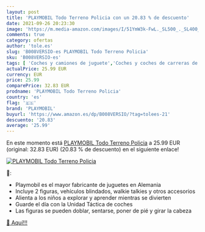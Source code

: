 ```yaml
---
layout: post
title: 'PLAYMOBIL Todo Terreno Policia con un 20.83 % de descuento'
date: 2021-09-26 20:23:30
image: 'https://m.media-amazon.com/images/I/51YmW3k-FwL._SL500_._SL400_.jpg'
comments: true
category: ofertas
author: 'tole.es'
slug: 'B008VERSIO-es PLAYMOBIL Todo Terreno Policia'
sku: 'B008VERSIO-es'
tags: [ 'Coches y camiones de juguete','Coches y coches de carreras de juguete para niños','Juguetes','Juguetes y juegos','Vehículos de juguete para niños','playmobil', ]
actualPrice: 25.99 EUR
currency: EUR
price: 25.99
comparePrice: 32.83 EUR
prodname: 'PLAYMOBIL Todo Terreno Policia'
country: 'es'
flag: '🇪🇸'
brand: 'PLAYMOBIL'
buyurl: 'https://www.amazon.es/dp/B008VERSIO/?tag=tolees-21'
descuento: '20.83'
average: '25.99'
---
```


En este momento está [PLAYMOBIL Todo Terreno Policia](https://www.amazon.es/dp/B008VERSIO/?tag=tolees-21) a 25.99 EUR (original: 32.83 EUR) (20.83 %  de descuento) en el siguiente enlace!

[![PLAYMOBIL Todo Terreno Policia](https://m.media-amazon.com/images/I/51YmW3k-FwL._SL500_._SL400_.jpg)](https://www.amazon.es/dp/B008VERSIO/?tag=tolees-21)

🔎:

- Playmobil es el mayor fabricante de juguetes en Alemania
- Incluye 2 figuras, vehículos blindados, walkie talkies y otros accesorios
- Alienta a los niños a explorar y aprender mientras se divierten
- Guarde el día con la Unidad Táctica de coches
- Las figuras se pueden doblar, sentarse, poner de pié y girar la cabeza

[🛒 Aquí!!!](https://www.amazon.es/dp/B008VERSIO/?tag=tolees-21)
